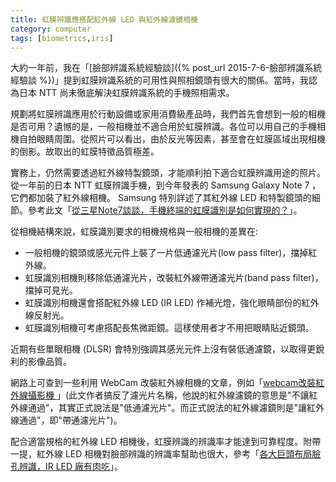 ```yaml
---
title: 虹膜辨識應搭配紅外線 LED 與紅外線濾鏡相機
category: computer
tags: [biometrics,iris]
---
```


大約一年前，我在「[臉部辨識系統經驗談]({% post_url 2015-7-6-臉部辨識系統經驗談 %})」提到虹膜辨識系統的可用性與照相鏡頭有很大的關係。當時，我認為日本 NTT 尚未徹底解決虹膜辨識系統的手機照相需求。

規劃將虹膜辨識應用於行動設備或家用消費級產品時，我們首先會想到一般的相機是否可用？遺憾的是，一般相機並不適合用於虹膜辨識。各位可以用自己的手機相機自拍眼睛周圍。從照片可以看出，由於反光等因素，甚至會在虹膜區域出現相機的倒影。故取出的虹膜特徵品質極差。

<!--more-->

實務上，仍然需要透過紅外線特製鏡頭，才能順利拍下適合虹膜辨識用途的照片。從一年前的日本 NTT 虹膜辨識手機，到今年發表的 Samsung Galaxy Note 7 ，它們都加裝了紅外線相機。 Samsung 特別詳述了其紅外線 LED 和特製鏡頭的細節。參考此文「[從三星Note7談談，手機終端的虹膜識別是如何實現的？](https://kknews.cc/tech/rpv9jr.html)」。

從相機結構來說，虹膜識別要求的相機規格與一般相機的差異在:

* 一般相機的鏡頭或感光元件上裝了一片低通濾光片(low pass filter)，擋掉紅外線。
* 虹膜識別相機則移除低通濾光片，改裝紅外線帶通濾光片(band pass filter)，擋掉可見光。
* 虹膜識別相機還會搭配紅外線 LED (IR LED) 作補光燈，強化眼睛部份的紅外線反射光。
* 虹膜識別相機可考慮搭配長焦微距鏡。這樣使用者才不用把眼睛貼近鏡頭。

<div class="note">
近期有些單眼相機 (DLSR) 會特別強調其感光元件上沒有裝低通濾鏡，以取得更銳利的影像品質。
</div>

網路上可查到一些利用 WebCam 改裝紅外線相機的文章，例如「[webcam改裝紅外線攝影機 ](http://a-chien.blogspot.tw/2012/08/webcam_4905.html)」(<span class="Onote">此文作者搞反了濾光片名稱，他說的紅外線濾鏡的意思是"不讓紅外線通過"，其實正式說法是"低通濾光片"。而正式說法的紅外線濾鏡則是"讓紅外線通過"，即"帶通濾光片"</span>)。

配合適當規格的紅外線 LED 相機後，虹膜辨識的辨識率才能達到可靠程度。附帶一提，紅外線 LED 相機對臉部辨識的辨識率幫助也很大，參考「[各大巨頭布局臉孔辨識，IR LED 廠有肉吃](http://technews.tw/2016/09/09/face-recognition-ir-led/)」。
